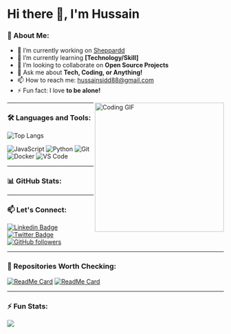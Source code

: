 # Hi there 👋, I'm Hussain

### 🚀 About Me:

<p align="left">
  <ul>
    <li>🔭 I’m currently working on <a href="https://app.sheppardd.io/">Sheppardd</a></li>
    <li>🌱 I’m currently learning <strong>[Technology/Skill]</strong></li>
    <li>👯 I’m looking to collaborate on <strong>Open Source Projects</strong></li>
    <li>💬 Ask me about <strong>Tech, Coding, or Anything!</strong></li>
    <li>📫 How to reach me: <a href="mailto:hussainsidd88@gmail.com">hussainsidd88@gmail.com</a></li>
    <li>⚡ Fun fact: I love <strong>to be alone!</strong></li>
  </ul>
  <img src="https://media.giphy.com/media/qgQUggAC3Pfv687qPC/giphy.gif" width="300" align="right" alt="Coding GIF">
</p>

---

### 🛠️ Languages and Tools:
![Top Langs](https://github-readme-stats.vercel.app/api/top-langs/?username=Hussain101&layout=compact&theme=radical)

<p align="left"> 
  <img src="https://img.shields.io/badge/JavaScript-05122A?style=flat&logo=javascript" alt="JavaScript" /> 
  <img src="https://img.shields.io/badge/Python-05122A?style=flat&logo=python" alt="Python" /> 
  <img src="https://img.shields.io/badge/Git-05122A?style=flat&logo=git" alt="Git" /> 
  <img src="https://img.shields.io/badge/Docker-05122A?style=flat&logo=docker" alt="Docker" /> 
  <img src="https://img.shields.io/badge/VS_Code-05122A?style=flat&logo=visual-studio-code" alt="VS Code" /> 
</p>

---

### 📊 GitHub Stats:
<!-- ![GitHub Stats](https://github-readme-stats.vercel.app/api?username=Hussain101&hide=contribs,prs,issues) -->

---

### 📫 Let's Connect:
[![Linkedin Badge](https://img.shields.io/badge/-Hussain-blue?style=flat-square&logo=Linkedin&logoColor=white&link=https://www.linkedin.com/in/your-linkedin/)](https://www.linkedin.com/in/your-linkedin/)
[![Twitter Badge](https://img.shields.io/badge/-@yourtwitterhandle-1DA1F2?style=flat-square&logo=twitter&logoColor=white&link=https://twitter.com/yourtwitterhandle)](https://twitter.com/yourtwitterhandle)
[![GitHub followers](https://img.shields.io/github/followers/your-username?label=Follow&style=social)](https://github.com/your-username)

---

### 🌟 Repositories Worth Checking:
[![ReadMe Card](https://github-readme-stats.vercel.app/api/pin/?username=Hussain101&repo=E-commerce-Responsive.git.io)](https://github.com/Hussain101/E-commerce-Responsive.git.io)
[![ReadMe Card](https://github-readme-stats.vercel.app/api/pin/?username=digitaluxpk&repo=junior-hockey-review)](https://github.com/digitaluxpk/junior-hockey-review)

---

### ⚡ Fun Stats:
![](https://komarev.com/ghpvc/?username=Hussain101&color=brightgreen)
